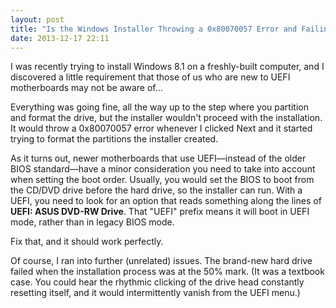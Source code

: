 ```yaml
---
layout: post
title: "Is the Windows Installer Throwing a 0x80070057 Error and Failing to Format Partitions? Are You Using a UEFI?"
date: 2013-12-17 22:11
---
```


I was recently trying to install Windows 8.1 on a freshly-built computer, and I discovered a little requirement that those of us who are new to UEFI motherboards may not be aware of...

Everything was going fine, all the way up to the step where you partition and format the drive, but the installer wouldn't proceed with the installation. It would throw a 0x80070057 error whenever I clicked Next and it started trying to format the partitions the installer created.

As it turns out, newer motherboards that use UEFI—instead of the older BIOS standard—have a minor consideration you need to take into account when setting the boot order. Usually, you would set the BIOS to boot from the CD/DVD drive before the hard drive, so the installer can run. With a UEFI, you need to look for an option that reads something along the lines of **UEFI: ASUS DVD-RW Drive**. That "UEFI" prefix means it will boot in UEFI mode, rather than in legacy BIOS mode.

Fix that, and it should work perfectly.

Of course, I ran into further (unrelated) issues. The brand-new hard drive failed when the installation process was at the 50% mark. (It was a textbook case. You could hear the rhythmic clicking of the drive head constantly resetting itself, and it would intermittently vanish from the UEFI menu.)
